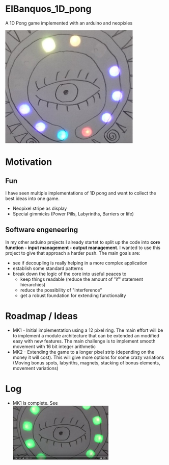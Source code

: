 # ElBanquos_1D_pong
A 1D Pong game implemented with an arduino and neopixles

![splash](docs/mk1_splash.jpg)

# Motivation
## Fun
I have seen multiple implementations of 1D pong and want to collect the best ideas into one game. 
* Neopixel stripe as display
* Special gimmicks (Power Pills, Labyrinths, Barriers or life)
## Software engeneering
In my other arduino projects I already startet to split up the code into **core function - input management - output management**. I wanted to use this project to give that approach a harder push. The main goals are:
* see if decoupling is really helping in a more complex application
* establish some standard patterns
* break down the logic of the core into useful peaces to
    * keep things readable (reduce the amount of "if" statement hierarchies) 
    * reduce the possibility of "interference" 
    * get a robust foundation for extending functionality

# Roadmap / Ideas
* MK1 - Initial implementation using a 12 pixel ring. The main effort will be to implement a module architecture that can be extended an modified easy with new features. The main challenge is to implement smooth movement with 16 bit integer arithmetic
* MK2 - Extending the game to a longer pixel strip (depending on the money it will cost). This will give more options for some crazy variations (Moving bonus spots, labyriths, magnets, stacking of bonus elements, movement variations)

# Log
* MK1 is complete. See</br>[![MK1 Video](docs/m1_demo_video_splash.jpg)](https://youtu.be/OK5DsR__NZ8)
